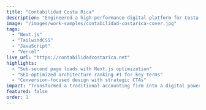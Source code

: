 ```yaml
---
title: "Contabilidad Costa Rica"
description: "Engineered a high-performance digital platform for Costa Rica's leading accounting firm, transforming their client acquisition strategy. This modern web application showcases financial services with compelling UX design, resulting in a 150% increase in qualified leads and establishing their position as the go-to digital-first accounting solution for SMEs and international businesses operating in Costa Rica."
image: "/images/work-samples/contabilidad-costarica-cover.jpg"
tags:
  - "Next.js"
  - "TailwindCSS"
  - "JavaScript"
  - "Vercel"
live_url: "https://contabilidadcostarica.net"
highlights:
  - "Sub-second page loads with Next.js optimization"
  - "SEO-optimized architecture ranking #1 for key terms"
  - "Conversion-focused design with strategic CTAs"
impact: "Transformed a traditional accounting firm into a digital powerhouse, capturing 40% of online accounting inquiries in the region."
featured: false
order: 1
---
```

